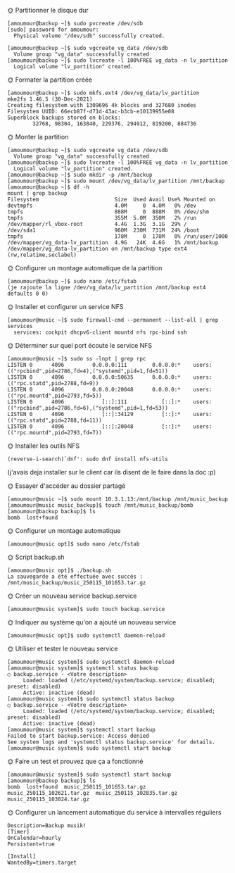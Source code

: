 




🌞 Partitionner le disque dur

```
[amoumour@backup ~]$ sudo pvcreate /dev/sdb
[sudo] password for amoumour:
  Physical volume "/dev/sdb" successfully created.

[amoumour@backup ~]$ sudo vgcreate vg_data /dev/sdb
  Volume group "vg_data" successfully created
[amoumour@backup ~]$ sudo lvcreate -l 100%FREE vg_data -n lv_partition
  Logical volume "lv_partition" created.
```

🌞 Formater la partition créée

```
[amoumour@backup ~]$ sudo mkfs.ext4 /dev/vg_data/lv_partition
mke2fs 1.46.5 (30-Dec-2021)
Creating filesystem with 1309696 4k blocks and 327680 inodes
Filesystem UUID: 66ecb87f-d71d-43ac-b3cb-e10139955e08
Superblock backups stored on blocks:
        32768, 98304, 163840, 229376, 294912, 819200, 884736
```

🌞 Monter la partition

```
[amoumour@backup ~]$ sudo vgcreate vg_data /dev/sdb
  Volume group "vg_data" successfully created
[amoumour@backup ~]$ sudo lvcreate -l 100%FREE vg_data -n lv_partition
  Logical volume "lv_partition" created.
[amoumour@backup ~]$ sudo mkdir -p /mnt/backup
[amoumour@backup ~]$ sudo mount /dev/vg_data/lv_partition /mnt/backup
[amoumour@backup ~]$ df -h
mount | grep backup
Filesystem                        Size  Used Avail Use% Mounted on
devtmpfs                          4.0M     0  4.0M   0% /dev
tmpfs                             888M     0  888M   0% /dev/shm
tmpfs                             355M  5.0M  350M   2% /run
/dev/mapper/rl_vbox-root          4.4G  1.3G  3.1G  29% /
/dev/sda1                         960M  230M  731M  24% /boot
tmpfs                             178M     0  178M   0% /run/user/1000
/dev/mapper/vg_data-lv_partition  4.9G   24K  4.6G   1% /mnt/backup
/dev/mapper/vg_data-lv_partition on /mnt/backup type ext4 (rw,relatime,seclabel)
```

🌞 Configurer un montage automatique de la partition

```
[amoumour@backup ~]$ sudo nano /etc/fstab
(je rajoute la ligne /dev/vg_data/lv_partition /mnt/backup ext4 defaults 0 0)
```


🌞 Installer et configurer un service NFS

```
[amoumour@music ~]$ sudo firewall-cmd --permanent --list-all | grep services
  services: cockpit dhcpv6-client mountd nfs rpc-bind ssh
```

🌞 Déterminer sur quel port écoute le service NFS

```
[amoumour@music ~]$ sudo ss -lnpt | grep rpc
LISTEN 0      4096         0.0.0.0:111        0.0.0.0:*    users:(("rpcbind",pid=2786,fd=4),("systemd",pid=1,fd=51))
LISTEN 0      4096         0.0.0.0:50635      0.0.0.0:*    users:(("rpc.statd",pid=2788,fd=9))
LISTEN 0      4096         0.0.0.0:20048      0.0.0.0:*    users:(("rpc.mountd",pid=2793,fd=5))
LISTEN 0      4096            [::]:111           [::]:*    users:(("rpcbind",pid=2786,fd=6),("systemd",pid=1,fd=53))
LISTEN 0      4096            [::]:34129         [::]:*    users:(("rpc.statd",pid=2788,fd=11))
LISTEN 0      4096            [::]:20048         [::]:*    users:(("rpc.mountd",pid=2793,fd=7))
```

🌞 Installer les outils NFS

```
(reverse-i-search)`dnf': sudo dnf install nfs-utils
```
(j'avais deja installer sur le client car ils disent de le faire dans la doc :p)

🌞 Essayer d'accéder au dossier partagé

```
[amoumour@music ~]$ sudo mount 10.3.1.13:/mnt/backup /mnt/music_backup
[amoumour@music music_backup]$ touch /mnt/music_backup/bomb
[amoumour@backup backup]$ ls
bomb  lost+found
```

🌞 Configurer un montage automatique

```
[amoumour@music opt]$ sudo nano /etc/fstab
```

🌞 Script backup.sh

```
[amoumour@music opt]$ ./backup.sh
La sauvegarde a été effectuée avec succès : /mnt/music_backup/music_250115_101653.tar.gz
```

🌞 Créer un nouveau service backup.service

```
[amoumour@music system]$ sudo touch backup.service
```

🌞 Indiquer au système qu'on a ajouté un nouveau service

```
[amoumour@music opt]$ sudo systemctl daemon-reload
```

🌞 Utiliser et tester le nouveau service

```
[amoumour@music system]$ sudo systemctl daemon-reload
[amoumour@music system]$ systemctl status backup
○ backup.service - <Votre description>
     Loaded: loaded (/etc/systemd/system/backup.service; disabled; preset: disabled)
     Active: inactive (dead)
[amoumour@music system]$ sudo systemctl status backup
○ backup.service - <Votre description>
     Loaded: loaded (/etc/systemd/system/backup.service; disabled; preset: disabled)
     Active: inactive (dead)
[amoumour@music system]$ systemctl start backup
Failed to start backup.service: Access denied
See system logs and 'systemctl status backup.service' for details.
[amoumour@music system]$ sudo systemctl start backup
```

🌞 Faire un test et prouvez que ça a fonctionné

```
[amoumour@music system]$ sudo systemctl start backup
[amoumour@backup backup]$ ls
bomb  lost+found  music_250115_101653.tar.gz  music_250115_102621.tar.gz  music_250115_102835.tar.gz  music_250115_103024.tar.gz
```

🌞 Configurer un lancement automatique du service à intervalles réguliers

```
Description=Backup musik!
[Timer]
OnCalendar=hourly
Persistent=true

[Install]
WantedBy=timers.target
```
